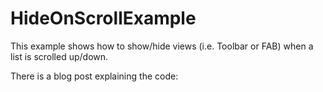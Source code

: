 HideOnScrollExample
=============

This example shows how to show/hide views (i.e. Toolbar or FAB) when a list is scrolled up/down.

There is a blog post explaining the code: 


